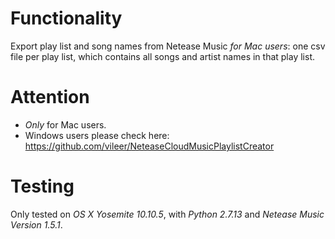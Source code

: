 # Functionality
Export play list and song names from Netease Music *for Mac users*: one csv file per play list, which contains all songs and artist names in that play list.

# Attention
- *Only* for Mac users.
- Windows users please check here: https://github.com/vileer/NeteaseCloudMusicPlaylistCreator

# Testing
Only tested on *OS X Yosemite 10.10.5*, with *Python 2.7.13* and *Netease Music Version 1.5.1*.
